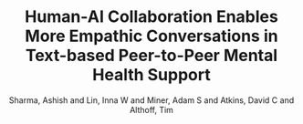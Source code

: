 ---
author: Sharma, Ashish and Lin, Inna W and Miner, Adam S and Atkins, David C and Althoff,
  Tim
description: How can AI help improve access to mental health care? Our Nature Machine
  Intelligence paper shows that human-AI collaboration can empower people to respond
  more empathically in online peer-to-peer mental health support.
highlight: 1
journal: Nature Machine Intelligence
pages: 1--12
pdf: sharma2023human.pdf
publisher: Nature Publishing Group UK London
thumbnail: sharma2023human.png
title: Human-AI Collaboration Enables More Empathic Conversations in Text-based Peer-to-Peer
  Mental Health Support
year: '2023'
---